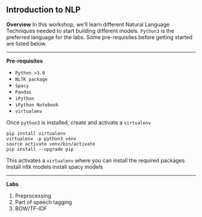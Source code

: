 **Introduction to NLP**
----------

**Overview**
In this workshop, we'll learn different Natural Language Techniques needed to start building different models. `Python3` is the preferred language for the labs. Some pre-requisites before getting started are listed below.

----------
**Pre-requisites**

 - `Python >3.0`
 - `NLTK package`
 - `Spacy`
 - `Pandas`
 - `iPython`
 - `iPython Notebook`
 - `virtualenv`

Once `python3` is installed, create and activate a `virtualenv`

    pip install virtualenv
    virtualenv -p python3 venv
    source activate venv/bin/activate
    pip install --upgrade pip
This activates a `virtualenv` where you can install the required packages
Install nltk models
install spacy models

----------


**Labs**

 1. Preprocessing 
 2. Part of speech tagging
 3. BOW/TF-IDF

